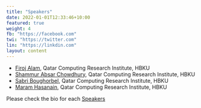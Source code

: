 ```yaml
---
title: "Speakers"
date: 2022-01-01T12:33:46+10:00
featured: true
weight: 4
fb: "https://facebook.com"
twi: "https://twitter.com"
lin: "https://linkdin.com"
layout: content
---
```


*   [Firoj Alam](https://sites.google.com/site/firojalam/), Qatar Computing Research Institute, HBKU
*   [Shammur Absar Chowdhury](http://shammur.one/), Qatar Computing Research Institute, HBKU
*   [Sabri Boughorbel](https://scholar.google.nl/citations?user=EhFf3j0AAAAJ&hl=en), Qatar Computing Research Institute, HBKU
*   [Maram Hasanain](https://scholar.google.com/citations?user=GtvNhM8AAAAJ&hl=en&oi=ao), Qatar Computing Research Institute, HBKU

Please check the bio for each [Speakers](speakers)

